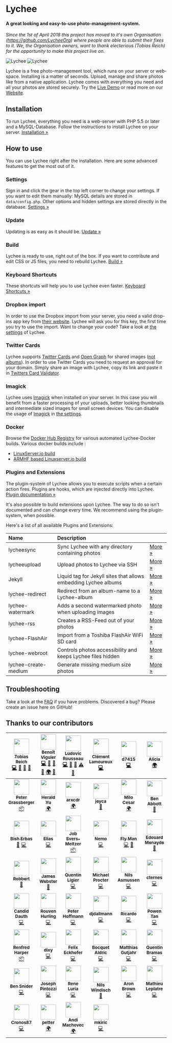 # Lychee

#### A great looking and easy-to-use photo-management-system.

*Since the 1st of April 2018 this project has moved to it's own Organisation (https://github.com/LycheeOrg) where people are able to submit their fixes to it. We, the Organisation owners, want to thank electerious (Tobias Reich) for the opportunity to make this project live on.*

![Lychee](https://camo.githubusercontent.com/b9010f02c634219795950e034f511f4cf4af5c60/68747470733a2f2f732e656c6563746572696f75732e636f6d2f696d616765732f6c79636865652f312e6a706567)
![Lychee](https://camo.githubusercontent.com/5484591f0b15b6ba27d4845b292cc5d3a988b3b9/68747470733a2f2f732e656c6563746572696f75732e636f6d2f696d616765732f6c79636865652f322e6a706567)

Lychee is a free photo-management tool, which runs on your server or web-space. Installing is a matter of seconds. Upload, manage and share photos like from a native application. Lychee comes with everything you need and all your photos are stored securely. Try the [Live Demo](https://ld.electerious.com) or read more on our [Website](https://LycheeOrg.github.io).

## Installation

To run Lychee, everything you need is a web-server with PHP 5.5 or later and a MySQL-Database. Follow the instructions to install Lychee on your server. [Installation &#187;](https://github.com/LycheeOrg/Lychee/wiki/Installation)

## How to use

You can use Lychee right after the installation. Here are some advanced features to get the most out of it.

### Settings

Sign in and click the gear in the top left corner to change your settings. If you want to edit them manually: MySQL details are stored in `data/config.php`. Other options and hidden settings are stored directly in the database. [Settings &#187;](https://github.com/LycheeOrg/Lychee/wiki/Settings)

### Update

Updating is as easy as it should be.  [Update &#187;](https://github.com/LycheeOrg/Lychee/wiki/Update)

### Build

Lychee is ready to use, right out of the box. If you want to contribute and edit CSS or JS files, you need to rebuild Lychee. [Build &#187;](https://github.com/LycheeOrg/Lychee/wiki/Build)

### Keyboard Shortcuts

These shortcuts will help you to use Lychee even faster. [Keyboard Shortcuts &#187;](https://github.com/LycheeOrg/Lychee/wiki/Keyboard%20Shortcuts)

### Dropbox import

In order to use the Dropbox import from your server, you need a valid drop-ins app key from [their website](https://www.dropbox.com/developers/apps/create). Lychee will ask you for this key, the first time you try to use the import. Want to change your code? Take a look at [the settings](https://github.com/LycheeOrg/Lychee/wiki/Settings) of Lychee.

### Twitter Cards

Lychee supports [Twitter Cards](https://dev.twitter.com/docs/cards) and [Open Graph](http://opengraphprotocol.org) for shared images ([not albums](https://github.com/electerious/Lychee/issues/384)). In order to use Twitter Cards you need to request an approval for your domain. Simply share an image with Lychee, copy its link and paste it in [Twitters Card Validator](https://dev.twitter.com/docs/cards/validation/validator).

### Imagick

Lychee uses [Imagick](https://www.imagemagick.org) when installed on your server. In this case you will benefit from a faster processing of your uploads, better looking thumbnails and intermediate sized images for small screen devices. You can disable the usage of [Imagick](https://www.imagemagick.org) in [the settings](https://github.com/LycheeOrg/Lychee/wiki/Settings).

### Docker

Browse the [Docker Hub Registry](https://hub.docker.com/r/) for various automated Lychee-Docker builds.
Various docker builds include :
- [LinuxServer.io build](https://hub.docker.com/r/linuxserver/lychee/)
- [ARMHF based Linuxserver.io build](https://hub.docker.com/r/lsioarmhf/lychee/)

### Plugins and Extensions

The plugin-system of Lychee allows you to execute scripts when a certain action fires. Plugins are hooks, which are injected directly into Lychee. [Plugin documentation &#187;](https://github.com/LycheeOrg/Lychee/wiki/Plugins)

It's also possible to build extensions upon Lychee. The way to do so isn't documented and can change every time. We recommend using the plugin-system, when possible.

Here's a list of all available Plugins and Extensions:

| Name | Description | |
|:-----------|:------------|:------------|
| lycheesync | Sync Lychee with any directory containing photos | [More &#187;](https://github.com/GustavePate/lycheesync) |
| lycheeupload | Upload photos to Lychee via SSH | [More &#187;](https://github.com/r0x0r/lycheeupload) |
| Jekyll | Liquid tag for Jekyll sites that allows embedding Lychee albums | [More &#187;](https://gist.github.com/tobru/9171700) |
| lychee-redirect | Redirect from an album-name to a Lychee-album | [More &#187;](https://github.com/electerious/lychee-redirect) |
| lychee-watermark | Adds a second watermarked photo when uploading images | [More &#187;](https://github.com/electerious/lychee-watermark) |
| lychee-rss | Creates a RSS-Feed out of your photos | [More &#187;](https://github.com/cternes/Lychee-RSS) |
| lychee-FlashAir | Import from a Toshiba FlashAir WiFi SD card | [More &#187;](https://github.com/mhp/Lychee-FlashAir) |
| lychee-webroot | Controls photos accessibility and keeps Lychee files hidden | [More &#187;](https://github.com/Bramas/lychee-webroot) |
| lychee-create-medium | Generate missing medium size photos | [More &#187;](https://github.com/Bramas/lychee-create-medium) |

## Troubleshooting

Take a look at the [FAQ](https://github.com/LycheeOrg/Lychee/wiki/FAQ) if you have problems. Discovered a bug? Please create an issue here on GitHub!


## Thanks to our contributors

<!-- ALL-CONTRIBUTORS-LIST:START - Do not remove or modify this section -->
<!-- prettier-ignore -->
| [<img src="https://avatars1.githubusercontent.com/u/499088?v=4" width="48px;"/><br /><sub><b>Tobias Reich</b></sub>](http://electerious.com)<br />[💻](https://github.com/LycheeOrg/Lychee/commits?author=electerious "Code") [📖](https://github.com/LycheeOrg/Lychee/commits?author=electerious "Documentation") [🐛](https://github.com/LycheeOrg/Lychee/issues?q=author%3Aelecterious "Bug reports") [🎨](#design-electerious "Design") | [<img src="https://avatars3.githubusercontent.com/u/627094?v=4" width="48px;"/><br /><sub><b>Benoît Viguier</b></sub>](https://github.com/ildyria)<br />[💻](https://github.com/LycheeOrg/Lychee/commits?author=ildyria "Code") [🐛](https://github.com/LycheeOrg/Lychee/issues?q=author%3Aildyria "Bug reports") [🎨](#design-ildyria "Design") [📖](https://github.com/LycheeOrg/Lychee/commits?author=ildyria "Documentation") [🌍](#translation-ildyria "Translation") [👀](#review-ildyria "Reviewed Pull Requests") | [<img src="https://avatars1.githubusercontent.com/u/398496?v=4" width="48px;"/><br /><sub><b>Ludovic Rousseau</b></sub>](http://ludovicrousseau.blogspot.com/)<br />[💻](https://github.com/LycheeOrg/Lychee/commits?author=LudovicRousseau "Code") [🐛](https://github.com/LycheeOrg/Lychee/issues?q=author%3ALudovicRousseau "Bug reports") [📖](https://github.com/LycheeOrg/Lychee/commits?author=LudovicRousseau "Documentation") [⚠️](https://github.com/LycheeOrg/Lychee/commits?author=LudovicRousseau "Tests") [👀](#review-LudovicRousseau "Reviewed Pull Requests") | [<img src="https://avatars2.githubusercontent.com/u/2447419?v=4" width="48px;"/><br /><sub><b>Clément Lamoureux</b></sub>](http://www.clementlamoureux.fr)<br />[💻](https://github.com/LycheeOrg/Lychee/commits?author=clementlamoureux "Code") | [<img src="https://avatars3.githubusercontent.com/u/1611702?v=4" width="48px;"/><br /><sub><b>d7415</b></sub>](https://github.com/d7415)<br />[💻](https://github.com/LycheeOrg/Lychee/commits?author=d7415 "Code") | [<img src="https://avatars1.githubusercontent.com/u/43773363?v=4" width="48px;"/><br /><sub><b>Alicia</b></sub>](https://github.com/deatheguard)<br />[🌍](#translation-deatheguard "Translation") |
| :---: | :---: | :---: | :---: | :---: | :---: |
| [<img src="https://avatars0.githubusercontent.com/u/666289?v=4" width="48px;"/><br /><sub><b>Peter Grassberger</b></sub>](http://petergrassberger.com)<br />[📦](#platform-PeterTheOne "Packaging/porting to new platform") | [<img src="https://avatars2.githubusercontent.com/u/3388604?v=4" width="48px;"/><br /><sub><b>Herald Yu</b></sub>](https://twitter.com/herald_yu)<br />[🌍](#translation-yuhr123 "Translation") | [<img src="https://avatars0.githubusercontent.com/u/34399111?v=4" width="48px;"/><br /><sub><b>arxcdr</b></sub>](https://github.com/arxcdr)<br />[🌍](#translation-arxcdr "Translation") | [<img src="https://avatars0.githubusercontent.com/u/37297730?v=4" width="48px;"/><br /><sub><b>jeyca</b></sub>](https://github.com/jeyca)<br />[🐛](https://github.com/LycheeOrg/Lychee/issues?q=author%3Ajeyca "Bug reports") | [<img src="https://avatars2.githubusercontent.com/u/5261909?v=4" width="48px;"/><br /><sub><b>Milo Cesar</b></sub>](http://mcesar.nl)<br />[🌍](#translation-milo526 "Translation") | [<img src="https://avatars2.githubusercontent.com/u/2616473?v=4" width="48px;"/><br /><sub><b>Ben Abbott</b></sub>](https://github.com/benabbottnz)<br />[📖](https://github.com/LycheeOrg/Lychee/commits?author=benabbottnz "Documentation") |
| [<img src="https://avatars3.githubusercontent.com/u/42714627?v=4" width="48px;"/><br /><sub><b>Bish Erbas</b></sub>](https://github.com/bisherbas)<br />[🐛](https://github.com/LycheeOrg/Lychee/issues?q=author%3Abisherbas "Bug reports") [💻](https://github.com/LycheeOrg/Lychee/commits?author=bisherbas "Code") | [<img src="https://avatars1.githubusercontent.com/u/6170129?v=4" width="48px;"/><br /><sub><b>Elias</b></sub>](https://github.com/elias-fauser)<br />[💻](https://github.com/LycheeOrg/Lychee/commits?author=elias-fauser "Code") | [<img src="https://avatars2.githubusercontent.com/u/2380127?v=4" width="48px;"/><br /><sub><b>Job Evers‐Meltzer</b></sub>](https://github.com/jobevers)<br />[📦](#platform-jobevers "Packaging/porting to new platform") | [<img src="https://avatars3.githubusercontent.com/u/584253?v=4" width="48px;"/><br /><sub><b>Nemo</b></sub>](https://captnemo.in)<br />[💻](https://github.com/LycheeOrg/Lychee/commits?author=captn3m0 "Code") | [<img src="https://avatars2.githubusercontent.com/u/115279?v=4" width="48px;"/><br /><sub><b>Fly Man</b></sub>](https://github.com/fly-man-)<br />[💻](https://github.com/LycheeOrg/Lychee/commits?author=fly-man- "Code") [📖](https://github.com/LycheeOrg/Lychee/commits?author=fly-man- "Documentation") | [<img src="https://avatars0.githubusercontent.com/u/6023858?v=4" width="48px;"/><br /><sub><b>Edouard Menayde</b></sub>](https://edouardmenayde.fr)<br />[📖](https://github.com/LycheeOrg/Lychee/commits?author=edouardmenayde "Documentation") |
| [<img src="https://avatars3.githubusercontent.com/u/10846766?v=4" width="48px;"/><br /><sub><b>Robbert</b></sub>](https://www.robbertluit.be)<br />[📖](https://github.com/LycheeOrg/Lychee/commits?author=RobLui "Documentation") | [<img src="https://avatars1.githubusercontent.com/u/285469?v=4" width="48px;"/><br /><sub><b>James Webster</b></sub>](https://github.com/jimmcslim)<br />[📖](https://github.com/LycheeOrg/Lychee/commits?author=jimmcslim "Documentation") | [<img src="https://avatars3.githubusercontent.com/u/3299399?v=4" width="48px;"/><br /><sub><b>Quentin Ligier</b></sub>](http://www.qligier.ch)<br />[💻](https://github.com/LycheeOrg/Lychee/commits?author=qligier "Code") | [<img src="https://avatars1.githubusercontent.com/u/5925?v=4" width="48px;"/><br /><sub><b>Michael Procter</b></sub>](https://github.com/mhp)<br />[💻](https://github.com/LycheeOrg/Lychee/commits?author=mhp "Code") | [<img src="https://avatars3.githubusercontent.com/u/185603?v=4" width="48px;"/><br /><sub><b>Nils Asmussen</b></sub>](http://www.script-solution.de)<br />[💻](https://github.com/LycheeOrg/Lychee/commits?author=hrniels "Code") | [<img src="https://avatars3.githubusercontent.com/u/928198?v=4" width="48px;"/><br /><sub><b>cternes</b></sub>](https://github.com/cternes)<br />[💻](https://github.com/LycheeOrg/Lychee/commits?author=cternes "Code") |
| [<img src="https://avatars3.githubusercontent.com/u/1801792?v=4" width="48px;"/><br /><sub><b>Candid Dauth</b></sub>](https://github.com/cdauth)<br />[💻](https://github.com/LycheeOrg/Lychee/commits?author=cdauth "Code") | [<img src="https://avatars2.githubusercontent.com/u/840655?v=4" width="48px;"/><br /><sub><b>Rouven Hurling</b></sub>](https://rhurling.de)<br />[💻](https://github.com/LycheeOrg/Lychee/commits?author=rhurling "Code") | [<img src="https://avatars2.githubusercontent.com/u/432592?v=4" width="48px;"/><br /><sub><b>Peter Hoffmann</b></sub>](http://hoffmanns-eck.blogspot.com/)<br />[💻](https://github.com/LycheeOrg/Lychee/commits?author=HoffmannP "Code") | [<img src="https://avatars1.githubusercontent.com/u/7385812?v=4" width="48px;"/><br /><sub><b>djdallmann</b></sub>](https://github.com/djdallmann)<br />[💻](https://github.com/LycheeOrg/Lychee/commits?author=djdallmann "Code") | [<img src="https://avatars0.githubusercontent.com/u/771836?v=4" width="48px;"/><br /><sub><b>Ricardo</b></sub>](https://github.com/bb-Ricardo)<br />[💻](https://github.com/LycheeOrg/Lychee/commits?author=bb-Ricardo "Code") | [<img src="https://avatars3.githubusercontent.com/u/168433?v=4" width="48px;"/><br /><sub><b>Powen Tan</b></sub>](https://github.com/powentan)<br />[💻](https://github.com/LycheeOrg/Lychee/commits?author=powentan "Code") |
| [<img src="https://avatars0.githubusercontent.com/u/3800339?v=4" width="48px;"/><br /><sub><b>Renfred Harper</b></sub>](http://renf.red)<br />[📦](#platform-renfredxh "Packaging/porting to new platform") | [<img src="https://avatars1.githubusercontent.com/u/1023798?v=4" width="48px;"/><br /><sub><b>dixy</b></sub>](https://github.com/dixy)<br />[💻](https://github.com/LycheeOrg/Lychee/commits?author=dixy "Code") | [<img src="https://avatars2.githubusercontent.com/u/719105?v=4" width="48px;"/><br /><sub><b>Felix Eckhofer</b></sub>](https://tribut.de)<br />[💻](https://github.com/LycheeOrg/Lychee/commits?author=tribut "Code") | [<img src="https://avatars0.githubusercontent.com/u/591411?v=4" width="48px;"/><br /><sub><b>Bocquet Aldric</b></sub>](https://github.com/karlak)<br />[💻](https://github.com/LycheeOrg/Lychee/commits?author=karlak "Code") | [<img src="https://avatars3.githubusercontent.com/u/68414?v=4" width="48px;"/><br /><sub><b>Matthias Gutjahr</b></sub>](https://matthias-gutjahr.de)<br />[💻](https://github.com/LycheeOrg/Lychee/commits?author=mattsches "Code") | [<img src="https://avatars2.githubusercontent.com/u/835068?v=4" width="48px;"/><br /><sub><b>Quentin Bramas</b></sub>](http://bramas.fr)<br />[💻](https://github.com/LycheeOrg/Lychee/commits?author=Bramas "Code") |
| [<img src="https://avatars2.githubusercontent.com/u/57701?v=4" width="48px;"/><br /><sub><b>Ben Snider</b></sub>](http://www.bensnider.com/)<br />[💻](https://github.com/LycheeOrg/Lychee/commits?author=stupergenius "Code") | [<img src="https://avatars1.githubusercontent.com/u/39943?v=4" width="48px;"/><br /><sub><b>Joseph Pintozzi</b></sub>](http://pintozzi.com)<br />[💻](https://github.com/LycheeOrg/Lychee/commits?author=pyro2927 "Code") | [<img src="https://avatars3.githubusercontent.com/u/1652160?v=4" width="48px;"/><br /><sub><b>Rene Luria</b></sub>](https://github.com/reneluria)<br />[💻](https://github.com/LycheeOrg/Lychee/commits?author=reneluria "Code") | [<img src="https://avatars3.githubusercontent.com/u/914680?v=4" width="48px;"/><br /><sub><b>Nils Windisch</b></sub>](https://nilswindisch.de)<br />[📖](https://github.com/LycheeOrg/Lychee/commits?author=nilswindisch "Documentation") | [<img src="https://avatars1.githubusercontent.com/u/6484397?v=4" width="48px;"/><br /><sub><b>Aron Brown</b></sub>](http://www.birdwingfx.com)<br />[💻](https://github.com/LycheeOrg/Lychee/commits?author=birdwing "Code") | [<img src="https://avatars2.githubusercontent.com/u/546692?v=4" width="48px;"/><br /><sub><b>Mathieu Leplatre</b></sub>](http://mathieu-leplatre.info)<br />[💻](https://github.com/LycheeOrg/Lychee/commits?author=leplatrem "Code") |
| [<img src="https://avatars1.githubusercontent.com/u/1923206?v=4" width="48px;"/><br /><sub><b>Cronos87</b></sub>](https://github.com/Cronos87)<br />[💻](https://github.com/LycheeOrg/Lychee/commits?author=Cronos87 "Code") | [<img src="https://avatars3.githubusercontent.com/u/2619582?v=4" width="48px;"/><br /><sub><b>petter</b></sub>](https://github.com/expiredemulsion)<br />[🌍](#translation-expiredemulsion "Translation") | [<img src="https://avatars2.githubusercontent.com/u/26166277?v=4" width="48px;"/><br /><sub><b>Andi Machovec</b></sub>](https://github.com/andimachovec)<br />[🌍](#translation-andimachovec "Translation") | [<img src="https://avatars2.githubusercontent.com/u/2616406?v=4" width="48px;"/><br /><sub><b>mkiric</b></sub>](https://github.com/mkiric)<br />[💻](https://github.com/LycheeOrg/Lychee/commits?author=mkiric "Code") |
<!-- ALL-CONTRIBUTORS-LIST:END -->
